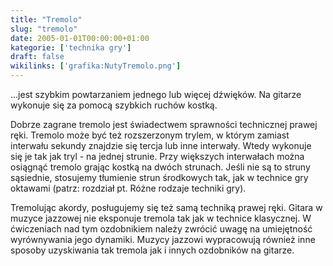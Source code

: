 ```yaml
---
title: "Tremolo"
slug: "tremolo"
date: 2005-01-01T00:00:00+01:00
kategorie: ['technika gry']
draft: false
wikilinks: ['grafika:NutyTremolo.png']
---
```

...jest szybkim powtarzaniem jednego lub więcej dźwięków. Na gitarze
wykonuje się za pomocą szybkich ruchów kostką.



Dobrze zagrane tremolo jest świadectwem sprawności technicznej prawej
ręki. Tremolo może być też rozszerzonym trylem, w którym zamiast
interwału sekundy znajdzie się tercja lub inne interwały. Wtedy wykonuje
się je tak jak tryl - na jednej strunie. Przy większych interwałach
można osiągnąć tremolo grając kostką na dwóch strunach. Jeśli nie są to
struny sąsiednie, stosujemy tłumienie strun środkowych tak, jak w
technice gry oktawami (patrz: rozdział pt. Różne rodzaje techniki gry).

Tremolując akordy, posługujemy się też samą techniką prawej ręki. Gitara
w muzyce jazzowej nie eksponuje tremola tak jak w technice klasycznej. W
ćwiczeniach nad tym ozdobnikiem należy zwrócić uwagę na umiejętność
wyrównywania jego dynamiki. Muzycy jazzowi wypracowują również inne
sposoby uzyskiwania tak tremola jak i innych ozdobników na gitarze.

